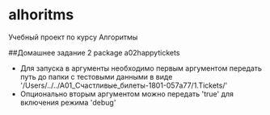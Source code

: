 # alhoritms
Учебный проект по курсу Алгоритмы


##Домашнее задание 2
package a02happytickets

 - Для запуска в аргументы необходимо первым аргументом передать путь до папки с тестовыми данными в виде '/Users/../../A01_Счастливые_билеты-1801-057a77/1.Tickets/'
 - Опционально вторым аргументом можно передать 'true' для включения режима 'debug'
